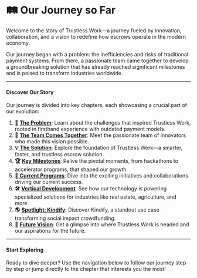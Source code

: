 # 🛤️ Our Journey so Far

Welcome to the story of Trustless Work—a journey fueled by innovation, collaboration, and a vision to redefine how escrows operate in the modern economy.

Our journey began with a problem: the inefficiencies and risks of traditional payment systems. From there, a passionate team came together to develop a groundbreaking solution that has already reached significant milestones and is poised to transform industries worldwide.

***

#### **Discover Our Story**

Our journey is divided into key chapters, each showcasing a crucial part of our evolution:

1. **🤔** [**The Problem**](the-problem-origins-of-trustless-work.md): Learn about the challenges that inspired Trustless Work, rooted in firsthand experience with outdated payment models.
2. **👾** [**The Team Comes Together**](the-team-comes-together.md): Meet the passionate team of innovators who made this vision possible.
3. **💡**[ **The Solution**](the-solution-escrows.md): Explore the foundation of Trustless Work—a smarter, faster, and trustless escrow solution.
4. **🏆** [**Key Milestones**](key-milestones/): Relive the pivotal moments, from hackathons to accelerator programs, that shaped our growth.
5. **🚀**[ **Current Programs**](current-programs/): Dive into the exciting initiatives and collaborations driving our current success.
6. **🛠️** [**Vertical Development**](vertical-development.md): See how our technology is powering specialized solutions for industries like real estate, agriculture, and more.
7. **🌎** [**Spotlight: Kindify**](spotlight-kindifi.md): Discover Kindify, a standout use case transforming social impact crowdfunding.
8. **🔮** [**Future Vision**](future-vision.md): Get a glimpse into where Trustless Work is headed and our aspirations for the future.

***

#### **Start Exploring**

Ready to dive deeper? Use the navigation below to follow our journey step by step or jump directly to the chapter that interests you the most!
